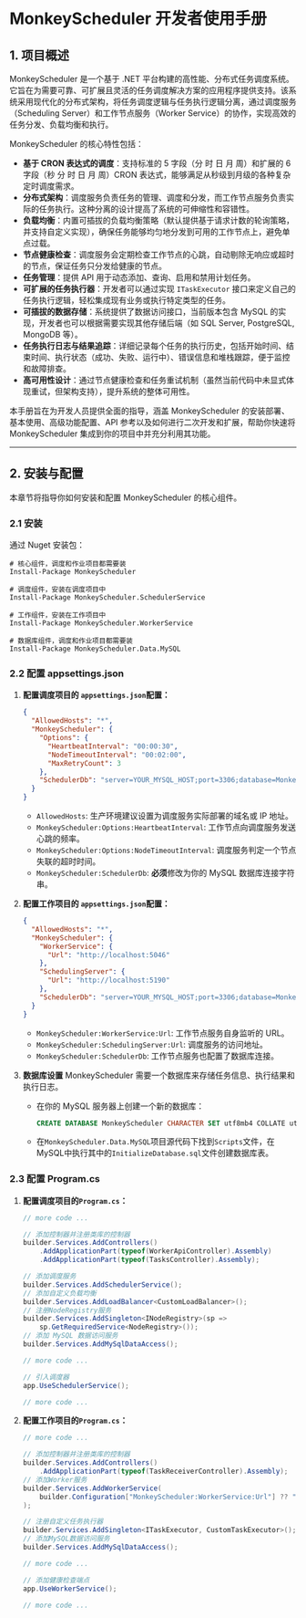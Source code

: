 # MonkeyScheduler 开发者使用手册

## 1. 项目概述

MonkeyScheduler 是一个基于 .NET 平台构建的高性能、分布式任务调度系统。它旨在为需要可靠、可扩展且灵活的任务调度解决方案的应用程序提供支持。该系统采用现代化的分布式架构，将任务调度逻辑与任务执行逻辑分离，通过调度服务（Scheduling Server）和工作节点服务（Worker Service）的协作，实现高效的任务分发、负载均衡和执行。

MonkeyScheduler 的核心特性包括：

- **基于 CRON 表达式的调度**：支持标准的 5 字段（分 时 日 月 周）和扩展的 6 字段（秒 分 时 日 月 周）CRON 表达式，能够满足从秒级到月级的各种复杂定时调度需求。
- **分布式架构**：调度服务负责任务的管理、调度和分发，而工作节点服务负责实际的任务执行。这种分离的设计提高了系统的可伸缩性和容错性。
- **负载均衡**：内置可插拔的负载均衡策略（默认提供基于请求计数的轮询策略，并支持自定义实现），确保任务能够均匀地分发到可用的工作节点上，避免单点过载。
- **节点健康检查**：调度服务会定期检查工作节点的心跳，自动剔除无响应或超时的节点，保证任务只分发给健康的节点。
- **任务管理**：提供 API 用于动态添加、查询、启用和禁用计划任务。
- **可扩展的任务执行器**：开发者可以通过实现 `ITaskExecutor` 接口来定义自己的任务执行逻辑，轻松集成现有业务或执行特定类型的任务。
- **可插拔的数据存储**：系统提供了数据访问接口，当前版本包含 MySQL 的实现，开发者也可以根据需要实现其他存储后端（如 SQL Server, PostgreSQL, MongoDB 等）。
- **任务执行日志与结果追踪**：详细记录每个任务的执行历史，包括开始时间、结束时间、执行状态（成功、失败、运行中）、错误信息和堆栈跟踪，便于监控和故障排查。
- **高可用性设计**：通过节点健康检查和任务重试机制（虽然当前代码中未显式体现重试，但架构支持），提升系统的整体可用性。

本手册旨在为开发人员提供全面的指导，涵盖 MonkeyScheduler 的安装部署、基本使用、高级功能配置、API 参考以及如何进行二次开发和扩展，帮助你快速将 MonkeyScheduler 集成到你的项目中并充分利用其功能。

---

## 2. 安装与配置

本章节将指导你如何安装和配置 MonkeyScheduler 的核心组件。

### 2.1 安装
通过 Nuget 安装包：
```shell
# 核心组件，调度和作业项目都需要装
Install-Package MonkeyScheduler

# 调度组件，安装在调度项目中
Install-Package MonkeyScheduler.SchedulerService

# 工作组件，安装在工作项目中
Install-Package MonkeyScheduler.WorkerService

# 数据库组件，调度和作业项目都需要装
Install-Package MonkeyScheduler.Data.MySQL
```

### 2.2 配置 appsettings.json

1. **配置调度项目的 `appsettings.json`配置：**
    ```json
    {
      "AllowedHosts": "*",
      "MonkeyScheduler": {
        "Options": {
          "HeartbeatInterval": "00:00:30",
          "NodeTimeoutInterval": "00:02:00",
          "MaxRetryCount": 3
        },
        "SchedulerDb": "server=YOUR_MYSQL_HOST;port=3306;database=MonkeyScheduler;user=YOUR_USERNAME;password=YOUR_PASSWORD;"
      }
    }
    ```

    - `AllowedHosts`: 生产环境建议设置为调度服务实际部署的域名或 IP 地址。
    - `MonkeyScheduler:Options:HeartbeatInterval`: 工作节点向调度服务发送心跳的频率。
    - `MonkeyScheduler:Options:NodeTimeoutInterval`: 调度服务判定一个节点失联的超时时间。
    - `MonkeyScheduler:SchedulerDb`: **必须**修改为你的 MySQL 数据库连接字符串。

2. **配置工作项目的 `appsettings.json`配置：**
    ```json
    {
      "AllowedHosts": "*",
      "MonkeyScheduler": {
        "WorkerService": {
          "Url": "http://localhost:5046"
        },
        "SchedulingServer": {
          "Url": "http://localhost:5190"
        },
        "SchedulerDb": "server=YOUR_MYSQL_HOST;port=3306;database=MonkeyScheduler;user=YOUR_USERNAME;password=YOUR_PASSWORD;"
      }
    }
    ```

    - `MonkeyScheduler:WorkerService:Url`: 工作节点服务自身监听的 URL。
    - `MonkeyScheduler:SchedulingServer:Url`: 调度服务的访问地址。
    - `MonkeyScheduler:SchedulerDb`: 工作节点服务也配置了数据库连接。


3. **数据库设置**
    MonkeyScheduler 需要一个数据库来存储任务信息、执行结果和执行日志。
    - 在你的 MySQL 服务器上创建一个新的数据库：
        
        ```sql
        CREATE DATABASE MonkeyScheduler CHARACTER SET utf8mb4 COLLATE utf8mb4_unicode_ci;
        ```
    - 在`MonkeyScheduler.Data.MySQL`项目源代码下找到`Scripts`文件，在MySQL中执行其中的`InitializeDatabase.sql`文件创建数据库表。




### 2.3 配置 Program.cs
1. **配置调度项目的`Program.cs`：**
    ```csharp
    // more code ...
    
    // 添加控制器并注册类库的控制器
    builder.Services.AddControllers()
        .AddApplicationPart(typeof(WorkerApiController).Assembly)
        .AddApplicationPart(typeof(TasksController).Assembly);

    // 添加调度服务
    builder.Services.AddSchedulerService();
    // 添加自定义负载均衡
    builder.Services.AddLoadBalancer<CustomLoadBalancer>();
    // 注册NodeRegistry服务
    builder.Services.AddSingleton<INodeRegistry>(sp => 
        sp.GetRequiredService<NodeRegistry>());
    // 添加 MySQL 数据访问服务
    builder.Services.AddMySqlDataAccess();

    // more code ...

    // 引入调度器
    app.UseSchedulerService();

    // more code ...

    ```
2. **配置工作项目的`Program.cs`：**
    ```csharp
    // more code ...
    
    // 添加控制器并注册类库的控制器
    builder.Services.AddControllers()
        .AddApplicationPart(typeof(TaskReceiverController).Assembly); 
    // 添加Worker服务
    builder.Services.AddWorkerService(
        builder.Configuration["MonkeyScheduler:WorkerService:Url"] ?? "http://localhost:5001"
    );

    // 注册自定义任务执行器
    builder.Services.AddSingleton<ITaskExecutor, CustomTaskExecutor>();
    // 添加MySQL数据访问服务
    builder.Services.AddMySqlDataAccess(); 

    // more code ...

    // 添加健康检查端点
    app.UseWorkerService();

    // more code ...
    ```
